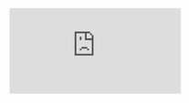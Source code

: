 ![Shiny App](https://github.com/Egoitzct/TidyTuesday/blob/31042c8229ba94c88e8429a126d31c2662e7d617/docs/usa_union_members_map.html)
